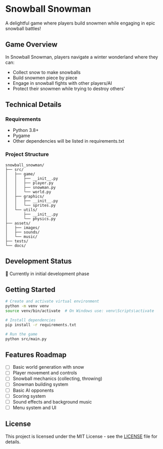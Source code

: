 # Snowball Snowman

A delightful game where players build snowmen while engaging in epic snowball battles!

## Game Overview

In Snowball Snowman, players navigate a winter wonderland where they can:
- Collect snow to make snowballs
- Build snowmen piece by piece
- Engage in snowball fights with other players/AI
- Protect their snowmen while trying to destroy others'

## Technical Details

### Requirements
- Python 3.8+
- Pygame
- Other dependencies will be listed in requirements.txt

### Project Structure
```
snowball_snowman/
├── src/
│   ├── game/
│   │   ├── __init__.py
│   │   ├── player.py
│   │   ├── snowman.py
│   │   └── world.py
│   ├── graphics/
│   │   ├── __init__.py
│   │   └── sprites.py
│   └── utils/
│       ├── __init__.py
│       └── physics.py
├── assets/
│   ├── images/
│   ├── sounds/
│   └── music/
├── tests/
└── docs/
```

## Development Status

🚧 Currently in initial development phase

## Getting Started

```bash
# Create and activate virtual environment
python -m venv venv
source venv/bin/activate  # On Windows use: venv\Scripts\activate

# Install dependencies
pip install -r requirements.txt

# Run the game
python src/main.py
```

## Features Roadmap

- [ ] Basic world generation with snow
- [ ] Player movement and controls
- [ ] Snowball mechanics (collecting, throwing)
- [ ] Snowman building system
- [ ] Basic AI opponents
- [ ] Scoring system
- [ ] Sound effects and background music
- [ ] Menu system and UI

## License

This project is licensed under the MIT License - see the [LICENSE](LICENSE) file for details. 
